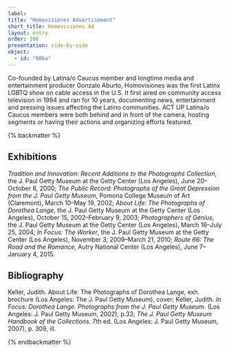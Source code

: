 ```yaml
---
label: 
title: "Homovisiones Advertisement"
short_title: Homovisiones Ad
layout: entry
order: 106
presentation: side-by-side
object:
  - id: "006a"
---
```


Co-founded by Latina/o Caucus member and longtime media and entertainment producer Gonzalo Aburto, Homovisiones was the first Latinx LGBTQ show on cable access in the U.S.  It first aired on community access television in 1994 and ran for 10 years, documenting news, entertainment and pressing issues affecting the Latino communities.  ACT UP Latina/o Caucus members were both behind and in front of the camera, hosting segments or having their actions and organizing efforts featured.

{% backmatter %}

## Exhibitions

*Tradition and Innovation: Recent Additions to the Photographs Collection*, the J. Paul Getty Museum at the Getty Center (Los Angeles), June 20–October 8, 2000; *The Public Record: Photographs of the Great Depression from the J. Paul Getty Museum*, Pomona College Museum of Art (Claremont), March 10–May 19, 2002; *About Life: The Photographs of Dorothea Lange*, the J. Paul Getty Museum at the Getty Center (Los Angeles), October 15, 2002–February 9, 2003; *Photographers of Genius*, the J. Paul Getty Museum at the Getty Center (Los Angeles), March 16–July 25, 2004; *In Focus: The Worker*, the J. Paul Getty Museum at the Getty Center (Los Angeles), November 3, 2009–March 21, 2010; *Route 66: The Road and the Romance*, Autry National Center (Los Angeles), June 7–January 4, 2015.

## Bibliography

Keller, Judith. About Life: The Photographs of Dorothea Lange, exh. brochure (Los Angeles: The J. Paul Getty Museum), cover; Keller, Judith. *In Focus: Dorothea Lange. Photographs from the J. Paul Getty Museum.* (Los Angeles: J. Paul Getty Museum, 2002), p.33; *The J. Paul Getty Museum Handbook of the Collections*. 7th ed. (Los Angeles: J. Paul Getty Museum, 2007), p. 309, ill.

{% endbackmatter %}

